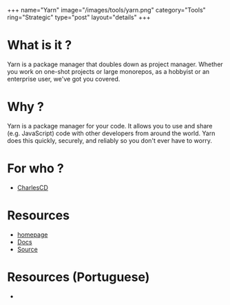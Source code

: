 +++
name="Yarn"
image="/images/tools/yarn.png"
category="Tools"
ring="Strategic"
type="post"
layout="details"
+++

# What is it ?

Yarn is a package manager that doubles down as project manager. Whether you work on one-shot projects or large monorepos, as a hobbyist or an enterprise user, we've got you covered.

# Why ?

Yarn is a package manager for your code. It allows you to use and share (e.g. JavaScript) code with other developers from around the world. Yarn does this quickly, securely, and reliably so you don't ever have to worry.

# For who ?
* [CharlesCD](https://charlescd.io/)

# Resources
* [homepage](https://yarnpkg.com/)
* [Docs](https://helm.sh/docs/)
* [Source](https://github.com/yarnpkg/yarn)

# Resources (Portuguese)
* []()

